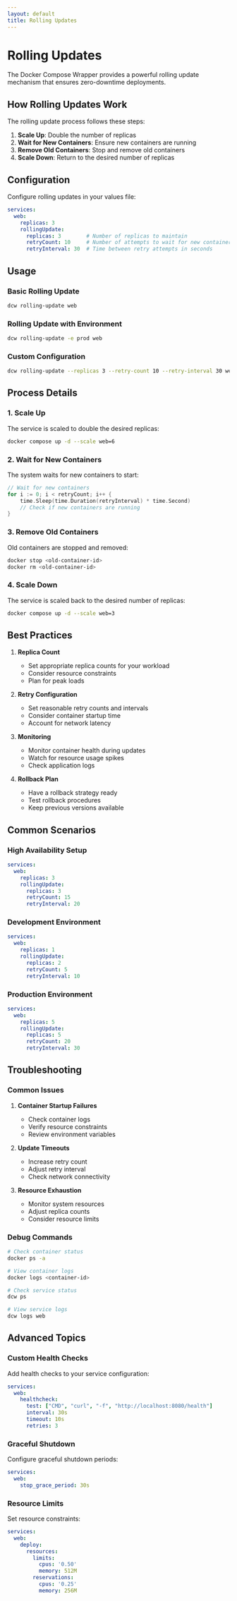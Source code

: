 ```yaml
---
layout: default
title: Rolling Updates
---
```


# Rolling Updates

The Docker Compose Wrapper provides a powerful rolling update mechanism that ensures zero-downtime deployments.

## How Rolling Updates Work

The rolling update process follows these steps:

1. **Scale Up**: Double the number of replicas
2. **Wait for New Containers**: Ensure new containers are running
3. **Remove Old Containers**: Stop and remove old containers
4. **Scale Down**: Return to the desired number of replicas

## Configuration

Configure rolling updates in your values file:

```yaml
services:
  web:
    replicas: 3
    rollingUpdate:
      replicas: 3        # Number of replicas to maintain
      retryCount: 10     # Number of attempts to wait for new containers
      retryInterval: 30  # Time between retry attempts in seconds
```

## Usage

### Basic Rolling Update

```bash
dcw rolling-update web
```

### Rolling Update with Environment

```bash
dcw rolling-update -e prod web
```

### Custom Configuration

```bash
dcw rolling-update --replicas 3 --retry-count 10 --retry-interval 30 web
```

## Process Details

### 1. Scale Up

The service is scaled to double the desired replicas:

```bash
docker compose up -d --scale web=6
```

### 2. Wait for New Containers

The system waits for new containers to start:

```go
// Wait for new containers
for i := 0; i < retryCount; i++ {
    time.Sleep(time.Duration(retryInterval) * time.Second)
    // Check if new containers are running
}
```

### 3. Remove Old Containers

Old containers are stopped and removed:

```bash
docker stop <old-container-id>
docker rm <old-container-id>
```

### 4. Scale Down

The service is scaled back to the desired number of replicas:

```bash
docker compose up -d --scale web=3
```

## Best Practices

1. **Replica Count**
   - Set appropriate replica counts for your workload
   - Consider resource constraints
   - Plan for peak loads

2. **Retry Configuration**
   - Set reasonable retry counts and intervals
   - Consider container startup time
   - Account for network latency

3. **Monitoring**
   - Monitor container health during updates
   - Watch for resource usage spikes
   - Check application logs

4. **Rollback Plan**
   - Have a rollback strategy ready
   - Test rollback procedures
   - Keep previous versions available

## Common Scenarios

### High Availability Setup

```yaml
services:
  web:
    replicas: 3
    rollingUpdate:
      replicas: 3
      retryCount: 15
      retryInterval: 20
```

### Development Environment

```yaml
services:
  web:
    replicas: 1
    rollingUpdate:
      replicas: 2
      retryCount: 5
      retryInterval: 10
```

### Production Environment

```yaml
services:
  web:
    replicas: 5
    rollingUpdate:
      replicas: 5
      retryCount: 20
      retryInterval: 30
```

## Troubleshooting

### Common Issues

1. **Container Startup Failures**
   - Check container logs
   - Verify resource constraints
   - Review environment variables

2. **Update Timeouts**
   - Increase retry count
   - Adjust retry interval
   - Check network connectivity

3. **Resource Exhaustion**
   - Monitor system resources
   - Adjust replica counts
   - Consider resource limits

### Debug Commands

```bash
# Check container status
docker ps -a

# View container logs
docker logs <container-id>

# Check service status
dcw ps

# View service logs
dcw logs web
```

## Advanced Topics

### Custom Health Checks

Add health checks to your service configuration:

```yaml
services:
  web:
    healthcheck:
      test: ["CMD", "curl", "-f", "http://localhost:8080/health"]
      interval: 30s
      timeout: 10s
      retries: 3
```

### Graceful Shutdown

Configure graceful shutdown periods:

```yaml
services:
  web:
    stop_grace_period: 30s
```

### Resource Limits

Set resource constraints:

```yaml
services:
  web:
    deploy:
      resources:
        limits:
          cpus: '0.50'
          memory: 512M
        reservations:
          cpus: '0.25'
          memory: 256M
``` 